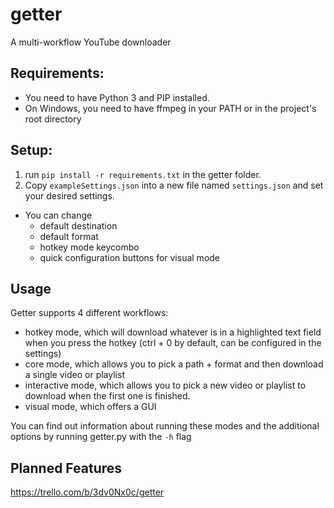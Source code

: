 # getter
A multi-workflow YouTube downloader
## Requirements:
- You need to have Python 3 and PIP installed.  
- On Windows, you need to have ffmpeg in your PATH or in the project's root directory
## Setup:
1. run `pip install -r requirements.txt` in the getter folder.
2. Copy `exampleSettings.json` into a new file named `settings.json` and set your desired settings.
  - You can change
    - default destination
    - default format
    - hotkey mode keycombo
    - quick configuration buttons for visual mode

## Usage
Getter supports 4 different workflows:
  - hotkey mode, which will download whatever is in a highlighted text field when you press the hotkey (ctrl + 0 by default, can be configured in the settings)
  - core mode, which allows you to pick a path + format and then download a single video or playlist
  - interactive mode, which allows you to pick a new video or playlist to download when the first one is finished.
  - visual mode, which offers a GUI

You can find out information about running these modes and the additional options by running getter.py with the `-h` flag

## Planned Features
https://trello.com/b/3dv0Nx0c/getter
